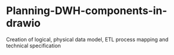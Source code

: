 # Planning-DWH-components-in-drawio
Creation of logical, physical data model, ETL process mapping and technical specification
